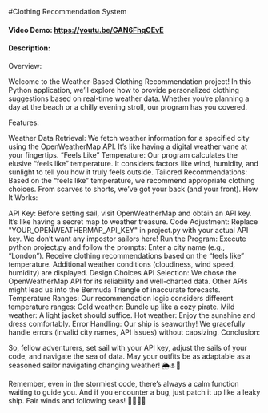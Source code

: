 #Clothing Recommendation System
#### Video Demo:  <https://youtu.be/GAN6FhqCEvE>
#### Description:
Overview:

Welcome to the Weather-Based Clothing Recommendation project! In this Python application, we’ll explore how to provide personalized clothing suggestions based on real-time weather data. Whether you’re planning a day at the beach or a chilly evening stroll, our program has you covered.

Features:

Weather Data Retrieval: We fetch weather information for a specified city using the OpenWeatherMap API. It’s like having a digital weather vane at your fingertips.
“Feels Like” Temperature: Our program calculates the elusive “feels like” temperature. It considers factors like wind, humidity, and sunlight to tell you how it truly feels outside.
Tailored Recommendations: Based on the “feels like” temperature, we recommend appropriate clothing choices. From scarves to shorts, we’ve got your back (and your front).
How It Works:

API Key: Before setting sail, visit OpenWeatherMap and obtain an API key. It’s like having a secret map to weather treasure.
Code Adjustment: Replace "YOUR_OPENWEATHERMAP_API_KEY" in project.py with your actual API key. We don’t want any impostor sailors here!
Run the Program: Execute python project.py and follow the prompts:
Enter a city name (e.g., “London”).
Receive clothing recommendations based on the “feels like” temperature.
Additional weather conditions (cloudiness, wind speed, humidity) are displayed.
Design Choices
API Selection: We chose the OpenWeatherMap API for its reliability and well-charted data. Other APIs might lead us into the Bermuda Triangle of inaccurate forecasts.
Temperature Ranges: Our recommendation logic considers different temperature ranges:
Cold weather: Bundle up like a cozy pirate.
Mild weather: A light jacket should suffice.
Hot weather: Enjoy the sunshine and dress comfortably.
Error Handling: Our ship is seaworthy! We gracefully handle errors (invalid city names, API issues) without capsizing.
Conclusion:

So, fellow adventurers, set sail with your API key, adjust the sails of your code, and navigate the sea of data. May your outfits be as adaptable as a seasoned sailor navigating changing weather! 🌦️⚓👗

Remember, even in the stormiest code, there’s always a calm function waiting to guide you. And if you encounter a bug, just patch it up like a leaky ship. Fair winds and following seas! 🏴‍☠️⚓📝

